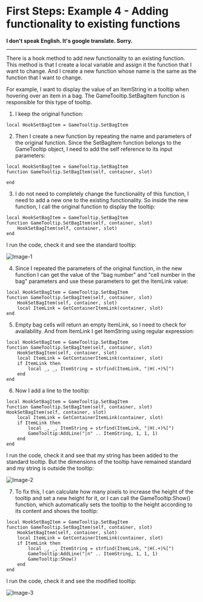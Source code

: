 # First Steps: Example 4 - Adding functionality to existing functions

**I don't speak English. It's google translate. Sorry.**

---

There is a hook method to add new functionality to an existing function. This method is that I create a local variable and assign it the function that I want to change. And I create a new function whose name is the same as the function that I want to change.

For example, I want to display the value of an ItemString in a tooltip when hovering over an item in a bag. The GameTooltip.SetBagItem function is responsible for this type of tooltip.

1. I keep the original function:
```
local HookSetBagItem = GameTooltip.SetBagItem
```

2. Then I create a new function by repeating the name and parameters of the original function. Since the SetBagItem function belongs to the GameTooltip object, I need to add the self reference to its input parameters:
```
local HookSetBagItem = GameTooltip.SetBagItem
function GameTooltip.SetBagItem(self, container, slot)

end
```

3. I do not need to completely change the functionality of this function, I need to add a new one to the existing functionality. So inside the new function, I call the original function to display the tooltip:
```
local HookSetBagItem = GameTooltip.SetBagItem
function GameTooltip.SetBagItem(self, container, slot)
    HookSetBagItem(self, container, slot)
end
```
I run the code, check it and see the standard tooltip:

![Image-1](img/1.png)

4. Since I repeated the parameters of the original function, in the new function I can get the value of the "bag number" and "cell number in the bag" parameters and use these parameters to get the ItemLink value:
```
local HookSetBagItem = GameTooltip.SetBagItem
function GameTooltip.SetBagItem(self, container, slot)
	HookSetBagItem(self, container, slot)
	local ItemLink = GetContainerItemLink(container, slot)
end
```

5. Empty bag cells will return an empty ItemLink, so I need to check for availability. And from ItemLink I get ItemString using regular expression:
```
local HookSetBagItem = GameTooltip.SetBagItem
function GameTooltip.SetBagItem(self, container, slot)
	HookSetBagItem(self, container, slot)
	local ItemLink = GetContainerItemLink(container, slot)
	if ItemLink then
		local _, _, ItemString = strfind(ItemLink, "|H(.+)%[")
	end
end
```

6. Now I add a line to the tooltip:
```
local HookSetBagItem = GameTooltip.SetBagItem
function GameTooltip.SetBagItem(self, container, slot)
HookSetBagItem(self, container, slot)
	local ItemLink = GetContainerItemLink(container, slot)
	if ItemLink then
		local _, _, ItemString = strfind(ItemLink, "|H(.+)%[")
		GameTooltip:AddLine("|n" .. ItemString, 1, 1, 1)
	end
end
```
I run the code, check it and see that my string has been added to the standard tooltip. But the dimensions of the tooltip have remained standard and my string is outside the tooltip:

![Image-2](img/2.png)

7. To fix this, I can calculate how many pixels to increase the height of the tooltip and set a new height for it, or I can call the GameTooltip:Show() function, which automatically sets the tooltip to the height according to its content  and shows the tooltip:
```
local HookSetBagItem = GameTooltip.SetBagItem
function GameTooltip.SetBagItem(self, container, slot)
	HookSetBagItem(self, container, slot)
	local ItemLink = GetContainerItemLink(container, slot)
	if ItemLink then
		local _, _, ItemString = strfind(ItemLink, "|H(.+)%[")
		GameTooltip:AddLine("|n" .. ItemString, 1, 1, 1)
		GameTooltip:Show()
	end
end
```

I run the code, check it and see the modified tooltip:

![Image-3](img/3.png)
